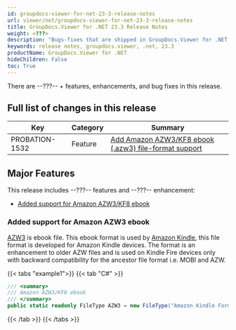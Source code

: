 ```yaml
---
id: groupdocs-viewer-for-net-23-3-release-notes
url: viewer/net/groupdocs-viewer-for-net-23-3-release-notes
title: GroupDocs.Viewer for .NET 23.3 Release Notes
weight: <???>
description: "Bugs-fixes that are shipped in GroupDocs.Viewer for .NET 23.3"
keywords: release notes, groupdocs.viewer, .net, 23.3
productName: GroupDocs.Viewer for .NET
hideChildren: False
toc: True
---
```


There are --???-- + features, enhancements, and bug fixes in this release.

## Full list of changes in this release

| Key | Category | Summary |
| --- | --- | --- |
|PROBATION-1532|Feature|[Add Amazon AZW3/KF8 ebook (.azw3) file-format support](#added-support-for-amazon-azw3-ebook)|

## Major Features

This release includes --???-- features and --???-- enhancement:

* [Added support for Amazon AZW3/KF8 ebook](#added-support-for-amazon-azw3-ebook)

### Added support for Amazon AZW3 ebook

[AZW3](https://fileinfo.com/extension/azw3) is ebook file. This ebook format is used by [Amazon Kindle](https://docs.fileformat.com/ebook/azw3/), this file format is developed for Amazon Kindle devices. The format is an enhancement to older AZW files and is used on Kindle Fire devices only with backward compatibility for the ancestor file format i.e. MOBI and AZW.

{{< tabs "example1">}}
{{< tab "C#" >}}
```cs
/// <summary>
/// Amazon AZW3/KF8 ebook
/// </summary>
public static readonly FileType AZW3 = new FileType("Amazon Kindle Format 8 (KF8) eBook", ".azw3");
```
{{< /tab >}}
{{< /tabs >}}